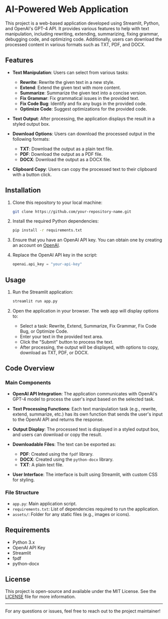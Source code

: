 # AI-Powered Web Application

This project is a web-based application developed using Streamlit, Python, and OpenAI's GPT-4 API. It provides various features to help with text manipulation, including rewriting, extending, summarizing, fixing grammar, debugging code, and optimizing code. Additionally, users can download the processed content in various formats such as TXT, PDF, and DOCX.

## Features

- **Text Manipulation**: Users can select from various tasks:
  - **Rewrite**: Rewrite the given text in a new style.
  - **Extend**: Extend the given text with more content.
  - **Summarize**: Summarize the given text into a concise version.
  - **Fix Grammar**: Fix grammatical issues in the provided text.
  - **Fix Code Bug**: Identify and fix any bugs in the provided code.
  - **Optimize Code**: Suggest optimizations for the provided code.
  
- **Text Output**: After processing, the application displays the result in a styled output box.
  
- **Download Options**: Users can download the processed output in the following formats:
  - **TXT**: Download the output as a plain text file.
  - **PDF**: Download the output as a PDF file.
  - **DOCX**: Download the output as a DOCX file.

- **Clipboard Copy**: Users can copy the processed text to their clipboard with a button click.

## Installation

1. Clone this repository to your local machine:
   ```bash
   git clone https://github.com/your-repository-name.git
   ```
   
2. Install the required Python dependencies:
   ```bash
   pip install -r requirements.txt
   ```

3. Ensure that you have an OpenAI API key. You can obtain one by creating an account on [OpenAI](https://platform.openai.com/).

4. Replace the OpenAI API key in the script:
   ```python
   openai.api_key = "your-api-key"
   ```

## Usage

1. Run the Streamlit application:
   ```bash
   streamlit run app.py
   ```
   
2. Open the application in your browser. The web app will display options to:
   - Select a task: Rewrite, Extend, Summarize, Fix Grammar, Fix Code Bug, or Optimize Code.
   - Enter your text in the provided text area.
   - Click the "Submit" button to process the text.
   - After processing, the output will be displayed, with options to copy, download as TXT, PDF, or DOCX.

## Code Overview

### Main Components

- **OpenAI API Integration**: 
  The application communicates with OpenAI's GPT-4 model to process the user's input based on the selected task.

- **Text Processing Functions**: 
  Each text manipulation task (e.g., rewrite, extend, summarize, etc.) has its own function that sends the user's input to the OpenAI API and returns the response.

- **Output Display**: 
  The processed text is displayed in a styled output box, and users can download or copy the result.

- **Downloadable Files**:
  The text can be exported as:
  - **PDF**: Created using the `fpdf` library.
  - **DOCX**: Created using the `python-docx` library.
  - **TXT**: A plain text file.

- **User Interface**:
  The interface is built using Streamlit, with custom CSS for styling.

### File Structure

- `app.py`: Main application script.
- `requirements.txt`: List of dependencies required to run the application.
- `assets/`: Folder for any static files (e.g., images or icons).

## Requirements

- Python 3.x
- OpenAI API Key
- Streamlit
- fpdf
- python-docx

## License

This project is open-source and available under the MIT License. See the [LICENSE](LICENSE) file for more information.

---

For any questions or issues, feel free to reach out to the project maintainer!
